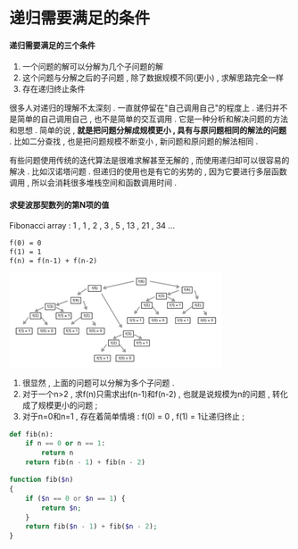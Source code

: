 # 递归需要满足的条件

#### 递归需要满足的三个条件

1. 一个问题的解可以分解为几个子问题的解
2. 这个问题与分解之后的子问题 , 除了数据规模不同\(更小\) , 求解思路完全一样
3. 存在递归终止条件

很多人对递归的理解不太深刻 . 一直就停留在"自己调用自己"的程度上 . 递归并不是简单的自己调用自己 , 也不是简单的交互调用 . 它是一种分析和解决问题的方法和思想 . 简单的说 , **就是把问题分解成规模更小 , 具有与原问题相同的解法的问题** . 比如二分查找 , 也是把问题规模不断变小 , 新问题和原问题的解法相同 .

有些问题使用传统的迭代算法是很难求解甚至无解的 , 而使用递归却可以很容易的解决 . 比如汉诺塔问题 . 但递归的使用也是有它的劣势的 , 因为它要进行多层函数调用 , 所以会消耗很多堆栈空间和函数调用时间 .

#### 求斐波那契数列的第N项的值

Fibonacci array : 1 , 1 , 2 , 3 , 5 , 13 , 21 , 34 ... 

```
f(0) = 0
f(1) = 1
f(n) = f(n-1) + f(n-2)
```

![](/assets/fibonacci.png)

1. 很显然 , 上面的问题可以分解为多个子问题 . 
2. 对于一个n&gt;2 , 求f\(n\)只需求出f\(n-1\)和f\(n-2\) , 也就是说规模为n的问题 , 转化成了规模更小的问题 ; 
3. 对于n=0和n=1 , 存在着简单情境 : f\(0\) = 0 , f\(1\) = 1让递归终止 ; 

```py
def fib(n):
    if n == 0 or n == 1:
        return n
    return fib(n - 1) + fib(n - 2)
```

```php
function fib($n)
{
    if ($n == 0 or $n == 1) {
        return $n;
    }
    return fib($n - 1) + fib($n - 2);
}
```



